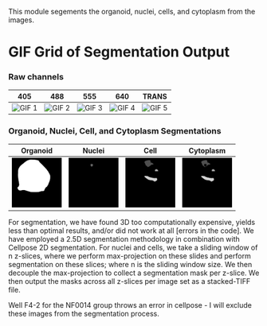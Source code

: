 This module segements the organoid, nuclei, cells, and cytoplasm from the images.

# GIF Grid of Segmentation Output
### Raw channels
| 405 | 488 | 555 | 640 | TRANS |
|:-:|:-:|:-:|:-:|:-:|
| <img src="./examples/segmentation_output/C4-2/gifs/405_output.gif" width="100" height="100" alt="GIF 1"> | <img src="./examples/segmentation_output/C4-2/gifs/488_output.gif" width="100" height="100" alt="GIF 2"> | <img src="./examples/segmentation_output/C4-2/gifs/555_output.gif" width="100" height="100" alt="GIF 3"> | <img src="./examples/segmentation_output/C4-2/gifs/640_output.gif" width="100" height="100" alt="GIF 4"> | <img src="./examples/segmentation_output/C4-2/gifs/TRANS_output.gif " width="100" height="100" alt="GIF 5"> |

### Organoid, Nuclei, Cell, and Cytoplasm Segmentations
| Organoid | Nuclei | Cell | Cytoplasm |
|:-:|:-:|:-:|:-:|
| <img src="./examples/segmentation_output/C4-2/gifs/organoid_mask_output.gif " width="100" height="100" alt="GIF 1"> | <img src="./examples/segmentation_output/C4-2/gifs/nuclei_mask_output.gif" width="100" height="100" alt="GIF 2"> | <img src="./examples/segmentation_output/C4-2/gifs/cell_mask_output.gif" width="100" height="100" alt="GIF 3"> | <img src="./examples/segmentation_output/C4-2/gifs/cytoplasm_mask_output.gif" width="100" height="100" alt="GIF 4"> |

For segmentation, we have found 3D too computationally expensive, yields less than optimal results, and/or did not work at all [errors in the code].
We have employed a 2.5D segmentation methodology in combination with Cellpose 2D segmentation.
For nuclei and cells, we take a sliding window of n z-slices, where we perform max-projection on these slides and perform segmentation on these slices; where n is the sliding window size.
We then decouple the max-projection to collect a segmentation mask per z-slice.
We then output the masks across all z-slices per image set as a stacked-TIFF file.

Well F4-2 for the NF0014 group throws an error in cellpose - I will exclude these images from the segmentation process.
